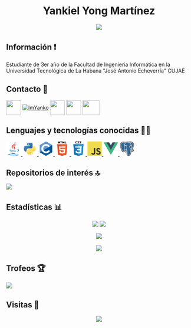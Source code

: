 <h1 align="center">Yankiel Yong Martínez</h1>
<div align="center"><img src="https://readme-typing-svg.demolab.com?font=Roboto&weight=900&color=FFFF00&center=true&vCenter=true&width=500&lines=Facultad de Ingeniería Informática 🐳💛"/></div>

## Información ❗
Estudiante de 3er año de la Facultad de Ingenieria Informática en la Universidad Tecnológica de La Habana "José Antonio Echeverría" CUJAE

## Contacto 📱
<a href="https://wa.me/5352007743" target="blank"><img align="center" src="https://logodownload.org/wp-content/uploads/2015/04/whatsapp-logo-png.png" height="40" width="40" /></a>
<a href="https://t.me/ImYanko" target="blank"><img align="center" src="https://logodownload.org/wp-content/uploads/2017/11/telegram-logo-9.png" alt="ImYanko" height="40" width="40" /></a>
<a href="https://www.instagram.com/el_yanko_/" target="blank"><img align="center" src="https://logodownload.org/wp-content/uploads/2017/04/instagram-logo.png" height="40" width="40" /></a>
<a href="https://twitter.com/__yanko_" target="blank"><img align="center" src="https://logodownload.org/wp-content/uploads/2023/07/x-corp-logo-1.png" height="40" width="40" /></a>
<a href="https://mail.google.com/mail/u/0/#inbox?compose=DmwnWrRpdlrBxmbGkZLXkhzPjKqgRwPJfpzDDSwcqhJRKMTJRktfgvLxkfzdpXfPnJFvNsRmKmvG" target="blank"><img align="center" src="https://logodownload.org/wp-content/uploads/2018/03/gmail-logo-2-1.png" height="40" width="46" /></a>

## Lenguajes y tecnologías conocidas 👨‍💻
<p align="left">
        <a href="https://www.java.com/" target="_blank" rel="noreferrer"> <img src="https://raw.githubusercontent.com/devicons/devicon/master/icons/java/java-original.svg" alt="java" width="40" height="40"/> </a> 
        <a href="https://www.python.org/" target="_blank" rel="noreferrer"> <img src="https://raw.githubusercontent.com/devicons/devicon/master/icons/python/python-original.svg" alt="python" width="40" height="40"/> </a>
        <a href="https://learn.microsoft.com/es-es/cpp/c-language/?view=msvc-170" target="_blank" rel="noreferrer"> <img src="https://raw.githubusercontent.com/devicons/devicon/master/icons/c/c-original.svg" alt="c" width="40" height="40"/> </a>
        <a href="https://lenguajehtml.com/" target="_blank" rel="noreferrer"> <img src="https://raw.githubusercontent.com/devicons/devicon/master/icons/html5/html5-original-wordmark.svg" alt="html5" width="40" height="40"/> </a> 
        <a href="https://lenguajecss.com/" target="_blank" rel="noreferrer"> <img src="https://raw.githubusercontent.com/devicons/devicon/master/icons/css3/css3-original-wordmark.svg" alt="css3" width="40" height="40"/> </a>
        <a href="https://www.javascript.com/" target="_blank" rel="noreferrer"> <img src="https://raw.githubusercontent.com/devicons/devicon/master/icons/javascript/javascript-original.svg" alt="javascript" width="40" height="40"/> </a>
        <a href="https://vuejs.org/" target="_blank" rel="noreferrer"> <img src="https://raw.githubusercontent.com/devicons/devicon/master/icons/vuejs/vuejs-original.svg" alt="vuejs" width="40" height="40"/> </a>
        <a href="https://www.postgresql.org/" target="_blank" rel="noreferrer"> <img src="https://raw.githubusercontent.com/devicons/devicon/master/icons/postgresql/postgresql-original.svg" alt="postgresql" width="40" height="40"/> </a>
</p>

## Repositorios de interés 🔝
<div align="left">
  <a href="https://github.com/YankielYong/Juego-De-Parejas"><img width="50%" src="https://github-readme-stats-sigma-five.vercel.app/api/pin/?username=YankielYong&repo=Juego-De-Parejas&theme=tokyonight"/></a>
 </div>

 ## Estadísticas 📊
 <p align="center"><img width="48%" src="https://github-readme-stats-sigma-five.vercel.app/api?username=YankielYong&theme=tokyonight&hide_border=false&include_all_commits=true&count_private=true&show_icons=true"/>
<img width="48%" src="https://github-readme-streak-stats.herokuapp.com/?user=YankielYong&theme=tokyonight&hide_border=false"/></p>
<p align="center"><img width="90%" src="https://github-profile-summary-cards.vercel.app/api/cards/profile-details?username=YankielYong&theme=tokyonight&hide_border=false" /></p>
<p align="center"><img width="60%" src="https://github-readme-stats-sigma-five.vercel.app/api/top-langs/?username=YankielYong&theme=tokyonight&hide_border=false&include_all_commits=true&count_private=true&layout=compact"/></p>

 ## Trofeos 🏆
 ![](https://github-profile-trophy.vercel.app/?username=YankielYong&theme=tokyonight&margin-w=3)

 ## Visitas 👀
<p align="center" >   
  <img src="https://profile-counter.glitch.me/YankielYong/count.svg" />  
</p>
